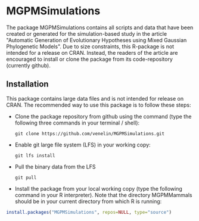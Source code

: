 
<!-- README.md is generated from README.Rmd. Please edit that file -->
MGPMSimulations
===============

The package MGPMSimulations contains all scripts and data that have been created or generated for the simulation-based study in the article "Automatic Generation of Evolutionary Hypotheses using Mixed Gaussian Phylogenetic Models". Due to size constraints, this R-package is not intended for a release on CRAN. Instead, the readers of the article are encouraged to install or clone the package from its code-repository (currently github).

Installation
------------

This package contains large data files and is not intended for release on CRAN. The recommended way to use this package is to follow these steps:

-   Clone the package repository from github using the command (type the following three commands in your terminal / shell):

        git clone https://github.com/venelin/MGPMSimulations.git

-   Enable git large file system (LFS) in your working copy:

        git lfs install

-   Pull the binary data from the LFS

        git pull

-   Install the package from your local working copy (type the following command in your R interpreter). Note that the directory MGPMMammals should be in your current directory from which R is running:

``` r
install.packages("MGPMSimulations", repos=NULL, type="source")
```
